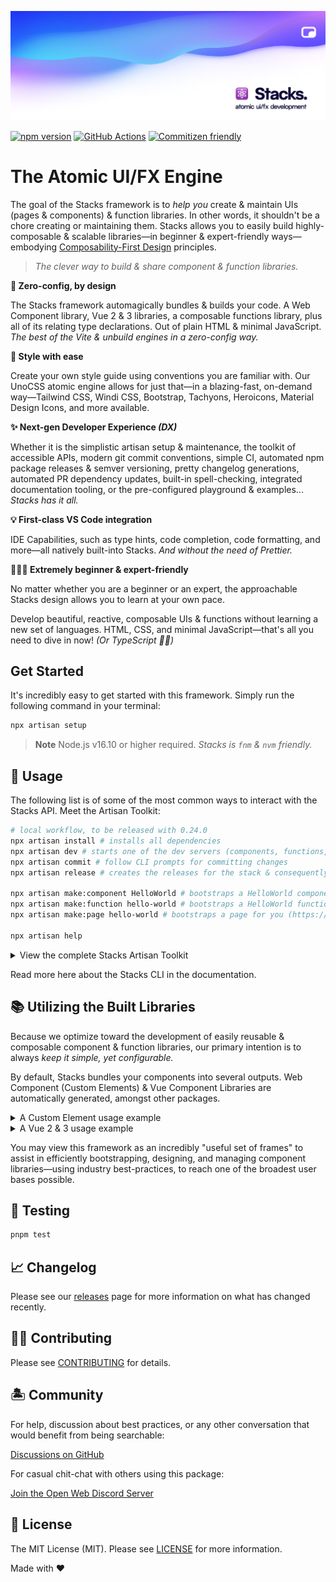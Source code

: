 <p align="center"><img src=".github/art/social.png" alt="Social Card of Stacks"></p>

[![npm version][npm-version-src]][npm-version-href]
[![GitHub Actions][github-actions-src]][github-actions-href]
[![Commitizen friendly](https://img.shields.io/badge/commitizen-friendly-brightgreen.svg)](http://commitizen.github.io/cz-cli/)
<!-- [![npm downloads][npm-downloads-src]][npm-downloads-href] -->
<!-- [![Codecov][codecov-src]][codecov-href] -->

# The Atomic UI/FX Engine

The goal of the Stacks framework is to _help you_ create & maintain UIs (pages & components) & function libraries. In other words, it shouldn't be a chore creating or maintaining them. Stacks allows you to easily build highly-composable & scalable libraries—in beginner & expert-friendly ways—embodying [Composability-First Design](/composability-first-design.md) principles.

> _The clever way to build & share component & function libraries._

**🤖 Zero-config, by design**

The Stacks framework automagically bundles & builds your code. A Web Component library, Vue 2 & 3 libraries, a composable functions library, plus all of its relating type declarations. Out of plain HTML & minimal JavaScript. _The best of the Vite & unbuild engines in a zero-config way._

**🎨 Style with ease**

Create your own style guide using conventions you are familiar with. Our UnoCSS atomic engine allows for just that—in a blazing-fast, on-demand way—Tailwind CSS, Windi CSS, Bootstrap, Tachyons, Heroicons, Material Design Icons, and more available.

**✨ Next-gen Developer Experience _(DX)_**

Whether it is the simplistic artisan setup & maintenance, the toolkit of accessible APIs, modern git commit conventions, simple CI, automated npm package releases & semver versioning, pretty changelog generations, automated PR dependency updates, built-in spell-checking, integrated documentation tooling, or the pre-configured playground & examples... _Stacks has it all._

**💡 First-class VS Code integration**

IDE Capabilities, such as type hints, code completion, code formatting, and more—all natively built-into Stacks. _And without the need of Prettier._

**🧙🏼‍♀️ Extremely beginner & expert-friendly**

No matter whether you are a beginner or an expert, the approachable Stacks design allows you to learn at your own pace.

Develop beautiful, reactive, composable UIs & functions without learning a new set of languages. HTML, CSS, and minimal JavaScript—that's all you need to dive in now! _(Or TypeScript ✌🏼)_

## Get Started

It's incredibly easy to get started with this framework. Simply run the following command in your terminal:

```bash
npx artisan setup
```

> **Note**
> Node.js v16.10 or higher required. _Stacks is `fnm` & `nvm` friendly._

## 🤖 Usage

The following list is of some of the most common ways to interact with the Stacks API. Meet the Artisan Toolkit:

```bash
# local workflow, to be released with 0.24.0
npx artisan install # installs all dependencies
npx artisan dev # starts one of the dev servers (components, functions, pages, or docs)
npx artisan commit # follow CLI prompts for committing changes
npx artisan release # creates the releases for the stack & consequently, publishes them to npm

npx artisan make:component HelloWorld # bootstraps a HelloWorld component
npx artisan make:function hello-world # bootstraps a HelloWorld function
npx artisan make:page hello-world # bootstraps a page for you (https://127.0.0.1/hello-world)

npx artisan help
```

<details>
<summary>View the complete Stacks Artisan Toolkit</summary>

```bash
npx artisan install # or `pnpm i`
npx artisan fresh # fresh reinstall of all deps

npx artisan dev # starts one of the dev servers (components, functions, pages, or docs)
npx artisan dev:components # starts local playground dev server
npx artisan dev:functions # stubs the functions
npx artisan dev:pages # starts local pages dev server
npx artisan dev:docs # starts local docs dev server

npx artisan make:component HelloWorld
npx artisan make:function hello-world
npx artisan make:page hello-world
npx artisan make:stack hello-world

npx artisan stub # stubs all the libraries
npx artisan stub:components # stubs the component library
npx artisan stub:functions # stubs the function library
npx artisan stub:pages # stubs the pages

npx artisan lint # runs linter
npx artisan lint:fix # runs linter and fixes issues

npx artisan commit # follow CLI prompts for committing staged changes
npx artisan release # creates the releases for the stack & triggers the Release Action (workflow)
npx artisan changelog # generates CHANGELOG.md

# building for production
npx artisan build # select a specific build (follow CLI prompts)
npx artisan build:all # builds all libraries automagically
npx artisan build:elements # builds the Web Component (Custom Element) library
npx artisan build:vue # builds the Vue 2 & 3 libraries
npx artisan build:components # builds the component libraries
npx artisan build:functions # builds the function library
npx artisan build:pages # builds the pages
npx artisan build:types # builds all types

# when deploying to Vercel, Netlify, or GitHub Pages
npx artisan build:playground 
npx artisan build:docs

npx artisan example # select the example to run (follow CLI prompts)

# test your stack
npx artisan test # runs test suite
npx artisan test:unit # runs unit tests
npx artisan test:e2e # runs e2e tests
```

</details>

Read more here about the Stacks CLI in the documentation.

## 📚 Utilizing the Built Libraries

Because we optimize toward the development of easily reusable & composable component & function libraries, our primary intention is to always _keep it simple, yet configurable._

By default, Stacks bundles your components into several outputs. Web Component (Custom Elements) & Vue Component Libraries are automatically generated, amongst other packages.

<details>
<summary>A Custom Element usage example</summary>

```bash
npm install my-awesome-library
```

After you installed your Stacks generated library, you can use a "Custom Element" (Web Component) in the following way:

```html
<html>
  <body>
    <hello-world name="Jane Doe"></hello-world>
    <script src="my-awesome-library.js"></script>
  </body>
</html>
```
</details>

<details>
<summary>A Vue 2 & 3 usage example</summary>

```bash
npm install my-awesome-library
```

After you installed your Stacks generated library, you can use your Vue Components in the following way:

```vue
<script setup lang="ts">
import HelloWorld from 'my-awesome-library'
</script>

<template>
  <HelloWorld name="J Doe" />
</template>
```
</details>

You may view this framework as an incredibly "useful set of frames" to assist in efficiently bootstrapping, designing, and managing component libraries—using industry best-practices, to reach one of the broadest user bases possible.

## 🧪 Testing

```bash
pnpm test
```

## 📈 Changelog

Please see our [releases](https://github.com/openwebstacks/stacks-framework/releases) page for more information on what has changed recently.

## 💪🏼 Contributing

Please see [CONTRIBUTING](.github/CONTRIBUTING.md) for details.

## 🏝 Community

For help, discussion about best practices, or any other conversation that would benefit from being searchable:

[Discussions on GitHub](https://github.com/openwebstacks/stacks-framework/discussions)

For casual chit-chat with others using this package:

[Join the Open Web Discord Server](https://discord.ow3.org)

## 📄 License

The MIT License (MIT). Please see [LICENSE](LICENSE.md) for more information.

Made with ❤️

<!-- Badges -->
[npm-version-src]: https://img.shields.io/npm/v/@ow3/hello-world-vue?style=flat-square
[npm-version-href]: https://npmjs.com/package/@ow3/hello-world-vue

[npm-downloads-src]: https://img.shields.io/npm/dm/@ow3/hello-world-vue?style=flat-square
[npm-downloads-href]: https://npmjs.com/package/@ow3/hello-world-vue

[github-actions-src]: https://img.shields.io/github/workflow/status/openwebstacks/stacks-framework/CI/main?style=flat-square
[github-actions-href]: https://github.com/openwebstacks/stacks-framework/actions?query=workflow%3Aci

<!-- [codecov-src]: https://img.shields.io/codecov/c/gh/openwebstacks/stacks-framework/main?style=flat-square
[codecov-href]: https://codecov.io/gh/openwebstacks/stacks-framework -->
